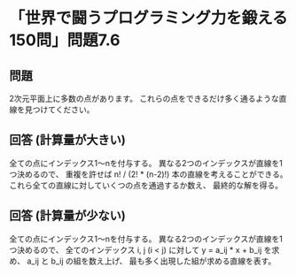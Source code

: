 # 「世界で闘うプログラミング力を鍛える150問」問題7.6

## 問題

2次元平面上に多数の点があります。
これらの点をできるだけ多く通るような直線を見つけてください。

## 回答 (計算量が大きい)

全ての点にインデックス1〜nを付与する。
異なる2つのインデックスが直線を1つ決めるので、
重複を許せば n! / (2! * (n-2)!) 本の直線を考えることができる。
これら全ての直線に対していくつの点を通過するか数え、
最終的な解を得る。

## 回答 (計算量が少ない)

全ての点にインデックス1〜nを付与する。
異なる2つのインデックスが直線を1つ決めるので、
全てのインデックス i, j (i < j) に対して y = a_ij * x + b_ij を求め、
a_ij と b_ij の組を数え上げ、
最も多く出現した組が求める直線を表す。
